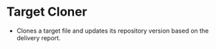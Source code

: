 # Target Cloner

- Clones a target file and updates its repository version based on the delivery report.

